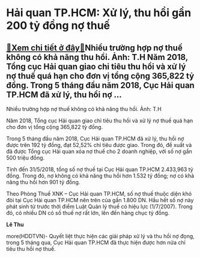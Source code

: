 Hải quan TP.HCM: Xử lý, thu hồi gần 200 tỷ đồng nợ thuế
=======================================================

[:gift:Xem chi tiết ở đây:gift:](https://hddtvn.com/hai-quan-tp-hcm-xu-ly-thu-hoi-gan-200-ty-dong-no-thue/)Nhiều trường hợp nợ thuế không có khả năng thu hồi. Ảnh: T.H Năm 2018, Tổng cục Hải quan giao chỉ tiêu thu hồi và xử lý nợ thuế quá hạn cho đơn vị tổng cộng 365,822 tỷ đồng. Trong 5 tháng đầu năm 2018, Cục Hải quan TP.HCM đã xử lý, thu hồi nợ …
----------------------------------------------------------------------------------------------------------------------------------------------------------------------------------------------------------------------------------------------------







 






 Nhiều trường hợp nợ thuế không có khả năng thu hồi. Ảnh: T.H 


Năm 2018, Tổng cục Hải quan giao chỉ tiêu thu hồi và xử lý nợ thuế quá hạn cho đơn vị tổng cộng 365,822 tỷ đồng. 


 Trong 5 tháng đầu năm 2018, Cục Hải quan TP.HCM đã xử lý, thu hồi nợ được trên 192 tỷ đồng, đạt 52,52% chỉ tiêu được giao. Trong đó, đề xuất và đã được Tổng cục Hải quan xóa nợ thuế cho 2 doanh nghiệp, với số nợ gần 500 triệu đồng. 


 Tính đến 31/5/2018, tổng số nợ thuế tại Cục Hải quan TP.HCM 2.433,963 tỷ đồng. Trong đó, nợ không có khả năng thu hồi hơn 1.532 tỷ đồng; nợ có khả năng thu hồi hơn 901 tỷ đồng. 


 Theo Phòng Thuế XNK – Cục Hải quan TP.HCM, số nợ thuế thuộc diện khó đòi tại Cục Hải quan TP.HCM nên trên của gần 1.800 DN. Hầu hết số nợ này phát sinh từ trước thời điểm Luật Quản lý thuế có hiệu lực (1/7/2007). Trong đó, có nhiều DN có số thuế nợ rất lớn, lên đến hàng chục tỷ đồng. 






**Lê Thu**



more(HDDTVN)- Quyết liệt thực hiện các giải pháp xử lý và thu hồi nợ đọng, trong 5 tháng qua, Cục Hải quan TP.HCM đã thực hiện được hơn nửa chỉ tiêu thu hồi nợ thuế.

